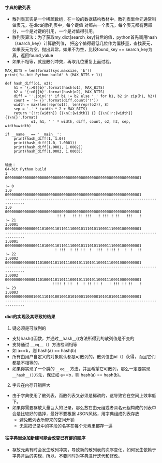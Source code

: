 #### 字典的散列表* 散列表其实是一个稀疏数组，在一般的数据结构教材中，散列表里单元通常叫做表元，在dict的散列表中，每个键值对都占一个表元，每个表元都有两部分，一个是对键的引用，一个是对值得引用。* 散列表算法：为了获取my_dict[search_key]背后的值，python首先调用hash（search_key）计算散列值，把这个值得最低几位作为偏移量，查找表元，如果表元为空，抛出异常，如果不为空，比较found_key == search_key为真，返回found_value* 如果不相等，就是散列冲突，再取几位重复上面过程。```MAX_BITS = len(format(sys.maxsize, 'b'))print('%s-bit Python build' % (MAX_BITS + 1))def hash_diff(o1, o2):    h1 = '{:>0{}b}'.format(hash(o1), MAX_BITS)    h2 = '{:>0{}b}'.format(hash(o2), MAX_BITS)    diff = ''.join('!' if b1 != b2 else ' ' for b1, b2 in zip(h1, h2))    count = '!= {}'.format(diff.count('!'))    width = max(len(repr(o1)), len(repr(o2)), 8)    sep = '-' * (width * 2 + MAX_BITS)    return '{!r:{width}} {}\n{:{width}} {} {}\n{!r:{width}} {}\n{}'.format(    		o1, h1, ' ' * width, diff, count, o2, h2, sep, width=width)if __name__ == '__main__':    print(hash_diff(1, 1.0))    print(hash_diff(1.0, 1.0001))    print(hash_diff(1.0001, 1.0002))    print(hash_diff(1.0002, 1.0003))        输出：64-bit Python build1        000000000000000000000000000000000000000000000000000000000000001                                                                         != 01.0      000000000000000000000000000000000000000000000000000000000000001-------------------------------------------------------------------------------1.0      000000000000000000000000000000000000000000000000000000000000001                        !! !   !! !! !!!   ! !!! ! !!   !!!   !          != 211.0001   000000000000000110100011011011100010111010110001110001000000001-------------------------------------------------------------------------------1.0001   000000000000000110100011011011100010111010110001110001000000001                       ! !!!  ! !! !!  !  !!!  !!!! !  !  !  !!          != 221.0002   000000000000001101000110110111000101110101100011100010000000001-------------------------------------------------------------------------------1.0002   000000000000001101000110110111000101110101100011100010000000001                      !!!! ! !!  !  ! !! !! !   ! !!! !! !!   !          != 231.0003   000000000000010011101010010010101000110000010101010011000000001-------------------------------------------------------------------------------```#### dict的实现及其导致的结果1. 键必须是可散列的* 支持hash()函数，并通过__hash__()方法所得到的散列值是不变的* 支持通过 `__eq__`（）方法检测相等* 如 a==b，则 hash(a) == hash(b)* 所有由用户自定义的对象默认都是可散列的，散列值由id（）获得，而且它们都是不相等的。* 如果你实现了一个类的 `__eq__` 方法，并且希望它可散列，那么一定要实现 `__hash__()`方法，保证如 a==b，则 hash(a) == hash(b)。2. 字典在内存开销巨大* 由于字典使用了散列表，而散列表又必须是稀疏的，这导致它在空间上效率低下。* 如果你需要存放大量巨大的记录，那么放在由元组或者具名元组构成的列表中会是比较好的选择，最好不要根据JSON风格，用字典组成列表存放    * 避免散列表所带来的空间开销    * 无需把记录中的字段的名字在每个元素里都存一遍    #### 往字典里添加新建可能会改变已有键的顺序* 存放元素有时会发生散列冲突，导致新的散列表的次序变化，如何发生依赖于字典背后的实现，所以，不要同时对字典进行迭代和修改。